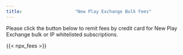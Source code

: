 ```yaml
---
title:                    "New Play Exchange Bulk Fees"
---
```


Please click the button below to remit fees by credit card for New Play Exchange bulk or IP whitelisted subscriptions.

{{< npx_fees >}}
